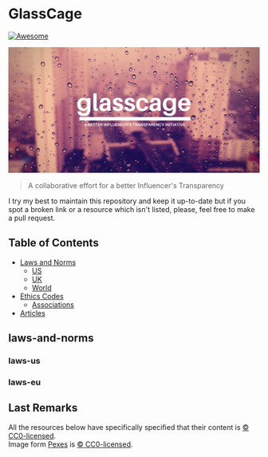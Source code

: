 # GlassCage
[![Awesome](https://cdn.rawgit.com/sindresorhus/awesome/d7305f38d29fed78fa85652e3a63e154dd8e8829/media/badge.svg)](https://github.com/sindresorhus/awesome)

![Introductory images](/img/glass.png)

> A collaborative effort for a better Influencer's Transparency

I try my best to maintain this repository and keep it up-to-date but if you spot a broken link or a resource which isn't listed, please, feel free to make a pull request.

## Table of Contents

* [Laws and Norms](#laws-and-norms)
  * [US](#laws-us)
  * [UK](#claws_eu)
  * [World](#laws-world)
* [Ethics Codes](#ethics)
  * [Associations](#associations)
* [Articles](#articles)

## laws-and-norms

### laws-us

### laws-eu


## Last Remarks

All the resources below have specifically specified that their content is [:copyright: CC0-licensed](https://creativecommons.org/publicdomain/zero/1.0/).  
Image form [Pexes](https://www.pexels.com/photo/city-weather-glass-skyscrapers-896/) is [:copyright: CC0-licensed](https://creativecommons.org/publicdomain/zero/1.0/).
